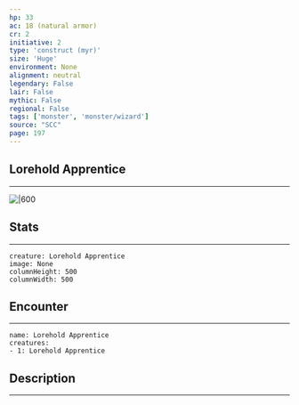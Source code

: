 ```yaml
---
hp: 33
ac: 18 (natural armor)
cr: 2
initiative: 2
type: 'construct (myr)'    
size: 'Huge'
environment: None
alignment: neutral
legendary: False
lair: False
mythic: False
regional: False
tags: ['monster', 'monster/wizard']
source: "SCC"
page: 197
---
```


## Lorehold Apprentice
---

![|600](D:/Program%20Files/5e.tools/img/bestiary/SCC/Lorehold%20Apprentice.webp)

## Stats
---

```statblock
creature: Lorehold Apprentice
image: None
columnHeight: 500
columnWidth: 500
```

## Encounter
---

```encounter-table
name: Lorehold Apprentice
creatures:
- 1: Lorehold Apprentice
```

## Description
---




